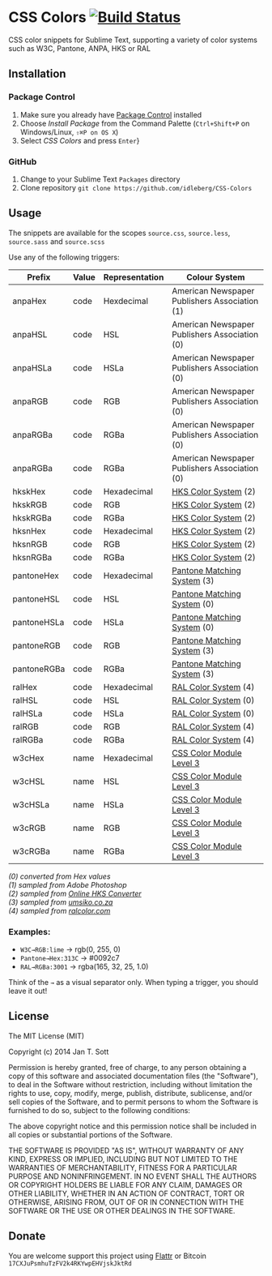 # CSS Colors [![Build Status](https://secure.travis-ci.org/idleberg/CSS-Colors.png)](http://travis-ci.org/idleberg/CSS-Colors)

CSS color snippets for Sublime Text, supporting a variety of color systems such as W3C, Pantone, ANPA, HKS or RAL

## Installation

### Package Control

1. Make sure you already have [Package Control](http://wbond.net/sublime_packages/package_control/) installed
2. Choose *Install Package* from the Command Palette (`Ctrl+Shift+P` on Windows/Linux, `⇧⌘P on OS X`)
3. Select *CSS Colors* and press `Enter`}

### GitHub

1. Change to your Sublime Text `Packages` directory
2. Clone repository `git clone https://github.com/idleberg/CSS-Colors`

## Usage

The snippets are available for the scopes `source.css`, `source.less`, `source.sass` and `source.scss`

Use any of the following triggers:

Prefix       | Value | Representation | Colour System
-------------|-------|----------------|--------------
anpaHex      | code  | Hexdecimal     | American Newspaper Publishers Association (1)
anpaHSL      | code  | HSL            | American Newspaper Publishers Association (0)
anpaHSLa     | code  | HSLa           | American Newspaper Publishers Association (0)
anpaRGB      | code  | RGB            | American Newspaper Publishers Association (0)
anpaRGBa     | code  | RGBa           | American Newspaper Publishers Association (0)
anpaRGBa     | code  | RGBa           | American Newspaper Publishers Association (0)
hkskHex      | code  | Hexadecimal    | [HKS Color System](http://en.wikipedia.org/wiki/HKS_(colour_system)) (2)
hkskRGB      | code  | RGB            | [HKS Color System](http://en.wikipedia.org/wiki/HKS_(colour_system)) (2)
hkskRGBa     | code  | RGBa           | [HKS Color System](http://en.wikipedia.org/wiki/HKS_(colour_system)) (2)
hksnHex      | code  | Hexadecimal    | [HKS Color System](http://en.wikipedia.org/wiki/HKS_(colour_system)) (2)
hksnRGB      | code  | RGB            | [HKS Color System](http://en.wikipedia.org/wiki/HKS_(colour_system)) (2)
hksnRGBa     | code  | RGBa           | [HKS Color System](http://en.wikipedia.org/wiki/HKS_(colour_system)) (2)
pantoneHex   | code  | Hexadecimal    | [Pantone Matching System](https://www.pantone.com) (3)
pantoneHSL   | code  | HSL            | [Pantone Matching System](https://www.pantone.com) (0)
pantoneHSLa  | code  | HSLa           | [Pantone Matching System](https://www.pantone.com) (0)
pantoneRGB   | code  | RGB            | [Pantone Matching System](https://www.pantone.com) (3)
pantoneRGBa  | code  | RGBa           | [Pantone Matching System](https://www.pantone.com) (3)
ralHex       | code  | Hexadecimal    | [RAL Color System](http://en.wikipedia.org/wiki/RAL_colour_standard) (4)
ralHSL       | code  | HSL            | [RAL Color System](http://en.wikipedia.org/wiki/RAL_colour_standard) (0)
ralHSLa      | code  | HSLa           | [RAL Color System](http://en.wikipedia.org/wiki/RAL_colour_standard) (0)
ralRGB       | code  | RGB            | [RAL Color System](http://en.wikipedia.org/wiki/RAL_colour_standard) (4)
ralRGBa      | code  | RGBa           | [RAL Color System](http://en.wikipedia.org/wiki/RAL_colour_standard) (4)
w3cHex       | name  | Hexadecimal    | [CSS Color Module Level 3](http://www.w3.org/TR/css3-color)
w3cHSL       | name  | HSL            | [CSS Color Module Level 3](http://www.w3.org/TR/css3-color)
w3cHSLa      | name  | HSLa           | [CSS Color Module Level 3](http://www.w3.org/TR/css3-color)
w3cRGB       | name  | RGB            | [CSS Color Module Level 3](http://www.w3.org/TR/css3-color)
w3cRGBa      | name  | RGBa           | [CSS Color Module Level 3](http://www.w3.org/TR/css3-color)

*(0) converted from Hex values*  
*(1) sampled from Adobe Photoshop*  
*(2) sampled from [Online HKS Converter](http://hks2.com/)*  
*(3) sampled from [umsiko.co.za](http://www.umsiko.co.za/links/color.html/)*  
*(4) sampled from [ralcolor.com](http://www.ralcolor.com/)*  

### Examples:

- `W3C→RGB:lime` → rgb(0, 255, 0)
- `Pantone→Hex:313C` → #0092c7
- `RAL→RGBa:3001` → rgba(165, 32, 25, 1.0)

Think of the `→` as a visual separator only. When typing a trigger, you should leave it out!


## License

The MIT License (MIT)

Copyright (c) 2014 Jan T. Sott

Permission is hereby granted, free of charge, to any person obtaining a copy of this software and associated documentation files (the "Software"), to deal in the Software without restriction, including without limitation the rights to use, copy, modify, merge, publish, distribute, sublicense, and/or sell copies of the Software, and to permit persons to whom the Software is furnished to do so, subject to the following conditions:

The above copyright notice and this permission notice shall be included in all copies or substantial portions of the Software.

THE SOFTWARE IS PROVIDED "AS IS", WITHOUT WARRANTY OF ANY KIND, EXPRESS OR IMPLIED, INCLUDING BUT NOT LIMITED TO THE WARRANTIES OF MERCHANTABILITY, FITNESS FOR A PARTICULAR PURPOSE AND NONINFRINGEMENT. IN NO EVENT SHALL THE AUTHORS OR COPYRIGHT HOLDERS BE LIABLE FOR ANY CLAIM, DAMAGES OR OTHER LIABILITY, WHETHER IN AN ACTION OF CONTRACT, TORT OR OTHERWISE, ARISING FROM, OUT OF OR IN CONNECTION WITH THE SOFTWARE OR THE USE OR OTHER DEALINGS IN THE SOFTWARE.

## Donate

You are welcome support this project using [Flattr](https://flattr.com/submit/auto?user_id=idleberg&url=https://github.com/idleberg/CSS-Colors) or Bitcoin `17CXJuPsmhuTzFV2k4RKYwpEHVjskJktRd`